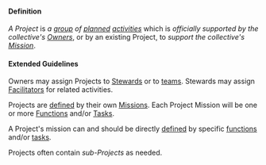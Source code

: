 #### Definition

*A Project* is *a [group](https://github.com/gcassel/Modular-Organizing-Terminology/blob/JOBbranch/terms/group.md) of [planned](https://github.com/gcassel/Modular-Organizing-Terminology/blob/master/terms/plan.md) [activities](https://github.com/gcassel/Modular-Organizing-Terminology/blob/master/terms/activity.md)* which is *officially supported by the collective's [Owners](https://github.com/gcassel/Modular-Organization-Terminology/blob/JOBranch/terms/owner.md)*, or by an existing Project, to *support the collective's [Mission](https://github.com/gcassel/Modular-Organization-Terminology/blob/JOBranch/terms/mission.md)*. 

#### Extended Guidelines

Owners may assign Projects to [Stewards](https://github.com/gcassel/Modular-Organization-Terminology/blob/JOBranch/terms/steward.md) or to [teams](https://github.com/gcassel/Modular-Organization-Terminology/blob/JOBranch/terms/team.md).  Stewards may assign [Facilitators](https://github.com/gcassel/Modular-Organization-Terminology/blob/JOBranch/terms/facilitator.md) for related activities.

Projects are [defined](https://github.com/gcassel/Modular-Organizing-Terminology/blob/master/terms/define.md) by their own [Missions](https://github.com/gcassel/Modular-Organizing-Terminology/blob/master/terms/mission.md).  Each Project Mission will be one or more [Functions](https://github.com/gcassel/Modular-Organizing-Terminology/blob/JOBbranch/terms/function.md) and/or [Tasks](https://github.com/gcassel/Modular-Organizing-Terminology/blob/JOBbranch/terms/task.md).

A Project's mission can and should be directly [defined](https://github.com/gcassel/Modular-Organizing-Terminology/blob/master/terms/define.md) by specific [functions](https://github.com/gcassel/Modular-Organizing-Terminology/blob/JOBranch/terms/function.md) and/or [tasks](https://github.com/gcassel/Modular-Organizing-Terminology/blob/JOBranch/terms/task.md).

Projects often contain *sub-Projects* as needed.
